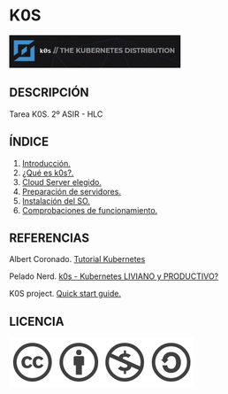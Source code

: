 # K0S
![imagen](https://github.com/mikkgh/k0s/blob/main/imagenes/k0s.png)
## DESCRIPCIÓN
Tarea K0S. 2º ASIR - HLC

## ÍNDICE
1. [Introducción.](https://github.com/mikkgh/k0s/blob/main/introduccion.md)
2. [¿Qué es k0s?.](https://github.com/mikkgh/k0s/blob/main/k0s.md)
3. [Cloud Server elegido.](https://github.com/mikkgh/k0s/blob/main/cloud.md)
4. [Preparación de servidores.](https://github.com/mikkgh/k0s/blob/main/preparacionservidores.md)
5. [Instalación del SO.](https://github.com/mikkgh/k0s/blob/main/instalacion.md)
6. [Comprobaciones de funcionamiento.](https://github.com/mikkgh/k0s/blob/main/comprobaciones.md)

## REFERENCIAS
Albert Coronado.
[Tutorial Kubernetes](https://www.youtube.com/watch?v=gmFSmzAWcig)

Pelado Nerd.
[k0s - Kubernetes LIVIANO y PRODUCTIVO?](https://www.youtube.com/watch?v=netJ0Nuj_tw&t=200s)

K0S project.
[Quick start guide.](https://docs.k0sproject.io/v1.22.4+k0s.1/install/)


## LICENCIA
![imagen](https://github.com/mikkgh/k0s/blob/main/imagenes/licencia.png)
